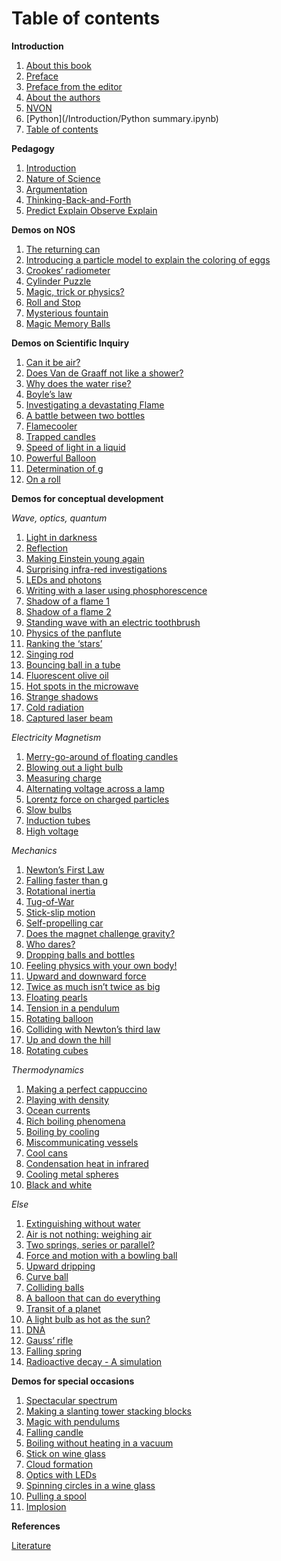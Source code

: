 # Table of contents

**Introduction**
  1. [About this book](/Introduction/About.ipynb)
  2. [Preface](/Introduction/Foreword.md)
  3. [Preface from the editor](/Introduction/Preface2.md)
  4. [About the authors](/Introduction/Authors.md)
  5. [NVON](/Introduction/NVON.md)
  6. [Python](/Introduction/Python summary.ipynb)
  7. [Table of contents](/Introduction/tableOC.md)
  
**Pedagogy**
  1. [Introduction](/Pedagogy/Introduction.md)
  2. [Nature of Science](/Pedagogy/Nos.md)
  3. [Argumentation](/Pedagogy/Argumentation.ipynb)
  4. [Thinking-Back-and-Forth](/Pedagogy/BackAndForthThinking.md)
  5. [Predict Explain Observe Explain](/Pedagogy/PoE.md)

**Demos on NOS**
  1. [The returning can](/demos/demo40/demo40.md)
  2. [Introducing a particle model to explain the coloring of eggs](/demos/demo01/demo01.md)
  3. [Crookes’ radiometer](/demos/demo59/demo59.md)
  4. [Cylinder Puzzle](/demos/demo70/demo70.md)
  5. [Magic, trick or physics?](/demos/demo71/demo71)
  6. [Roll and Stop](/demos/demo72/demo72.md)
  7. [Mysterious fountain](/demos/demo91/demo91.md)
  8. [Magic Memory Balls](/demos/demo08/demo08)

**Demos on Scientific Inquiry**
  1. [Can it be air?](/demos/demo09/demo09.md)
  2. [Does Van de Graaff not like a shower?](/demos/demo10/demo10.md)
  3. [Why does the water rise?](/demos/demo27/demo27.md)
  4. [Boyle’s law](/demos/demo37/demo37.ipynb)
  5. [Investigating a devastating Flame](/demos/demo39/demo39.md)
  6. [A battle between two bottles](/demos/demo41/demo41)
  7. [Flamecooler](/demos/demo60/demo60)
  8. [Trapped candles](/demos/demo61/demo61)
  9. [Speed of light in a liquid](/demos/demo62/demo62)
  10. [Powerful Balloon](/demos/demo65/demo65)
  11. [Determination of g](/demos/demo73/demo73)
  12. [On a roll](/demos/demo92/demo92)

**Demos for conceptual development**

*Wave, optics, quantum*
  1. [Light in darkness](/demos/demo03/demo03)
  2. [Reflection](/demos/demo20/demo20)
  3. [Making Einstein young again](/demos/demo21/demo21)
  4. [Surprising infra-red investigations](/demos/demo22/demo22)
  5. [LEDs and photons](/demos/demo23/demo23)
  6. [Writing with a laser using phosphorescence](/demos/demo24/demo24)
  7. [Shadow of a flame 1](/demos/demo33/demo33)
  8. [Shadow of a flame 2](/demos/demo74/demo74)
  9. [Standing wave with an electric toothbrush](/demos/demo77/demo77)
  10. [Physics of the panflute](/demos/demo79/demo79)
  11. [Ranking the ‘stars’](/demos/demo80/demo80)
  12. [Singing rod](/demos/demo81/demo81)
  13. [Bouncing ball in a tube](/demos/demo83/demo83)
  14. [Fluorescent olive oil](/demos/demo87/demo87)
  15. [Hot spots in the microwave](/demos/demo49/demo49)
  16. [Strange shadows](/demos/demo50/demo50)
  17. [Cold radiation](/demos/demo51/demo51)
  18. [Captured laser beam](/demos/demo53/demo53)

*Electricity Magnetism*
  1. [Merry-go-around of floating candles](/demos/demo19/demo19)
  2. [Blowing out a light bulb](/demos/demo31/demo31)
  3. [Measuring charge](/demos/demo47/demo47)
  4. [Alternating voltage across a lamp](/demos/demo48/demo48)
  5. [Lorentz force on charged particles](/demos/demo84/demo84)
  6. [Slow bulbs](/demos/demo85/demo85)
  7. [Induction tubes](/demos/demo86/demo86)
  8. [High voltage](/demos/demo94/demo94)

*Mechanics*
  1. [Newton’s First Law](/demos/demo05/demo05)
  2. [Falling faster than g](/demos/demo11/demo11)
  3. [Rotational inertia](/demos/demo12/demo12)
  4. [Tug-of-War](/demos/demo13/demo13)
  5. [Stick-slip motion](/demos/demo14/demo14)
  6. [Self-propelling car](/demos/demo15/demo15)
  7. [Does the magnet challenge gravity?](/demos/demo16/demo16)
  8. [Who dares?](/demos/demo17/demo17)
  9. [Dropping balls and bottles](/demos/demo18/demo18)
  10. [Feeling physics with your own body!](/demos/demo25/demo25)
  11. [Upward and downward force](/demos/demo26/demo26)
  12. [Twice as much isn’t twice as big](/demos/demo45/demo45)
  13. [Floating pearls](/demos/demo46/demo46)
  14. [Tension in a pendulum](/demos/demo66/demo66)
  15. [Rotating balloon](/demos/demo78/demo78)
  16. [Colliding with Newton’s third law](/demos/demo68/demo68)
  17. [Up and down the hill](/demos/demo69/demo69)
  18. [Rotating cubes](/demos/demo58/demo58)

*Thermodynamics*
  1. [Making a perfect cappuccino](/demos/demo02/demo02)
  2. [Playing with density](/demos/demo34/demo34)
  3. [Ocean currents](/demos/demo28/demo28)
  4. [Rich boiling phenomena](/demos/demo36/demo36)
  5. [Boiling by cooling](/demos/demo64/demo64)
  6. [Miscommunicating vessels](/demos/demo38/demo38)
  7. [Cool cans](/demos/demo42/demo42)
  8. [Condensation heat in infrared](/demos/demo63/demo63)
  9. [Cooling metal spheres](/demos/demo75/demo75)
  10. [Black and white](/demos/demo99/demo99)

*Else*
  1. [Extinguishing without water](/demos/demo29/demo29)
  2. [Air is not nothing: weighing air](/demos/demo30/demo30)
  3. [Two springs, series or parallel?](/demos/demo32/demo32)
  4. [Force and motion with a bowling ball](/demos/demo43/demo43)
  5. [Upward dripping](/demos/demo44/demo44)
  6. [Curve ball](/demos/demo57/demo57)
  7. [Colliding balls](/demos/demo67/demo67)
  8. [A balloon that can do everything](/demos/demo76/demo76)
  9. [Transit of a planet](/demos/demo82/demo82)
  10. [A light bulb as hot as the sun?](/demos/demo52/demo52)
  11. [DNA](/demos/demo93/demo93)
  12. [Gauss’ rifle](/demos/demo95/demo95)
  13. [Falling spring](/demos/demo96/demo96)
  14. [Radioactive decay - A simulation](/demos/demo97/demo97)

**Demos for special occasions**
  1. [Spectacular spectrum](/demos/demo06/demo06)
  2. [Making a slanting tower stacking blocks](/demos/demo04/demo04)
  3. [Magic with pendulums](/demos/demo07/demo07)
  4. [Falling candle](/demos/demo35/demo35)
  5. [Boiling without heating in a vacuum](/demos/demo54/demo54)
  6. [Stick on wine glass](/demos/demo55/demo55)
  7. [Cloud formation](/demos/demo88/demo88)
  8. [Optics with LEDs](/demos/demo89/demo89)
  9. [Spinning circles in a wine glass](/demos/demo90/demo90)
  10. [Pulling a spool](/demos/demo56/demo56)
  11. [Implosion](/demos/demo98/demo98)

**References**

[Literature](/references.md)